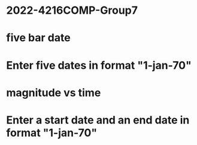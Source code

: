 # 2022-4216COMP-Group7

# five bar date
#   Enter five dates in format "1-jan-70"

# magnitude vs time
#   Enter a start date and an end date in format "1-jan-70"

